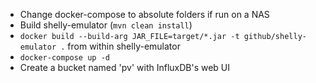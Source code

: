 - Change docker-compose to absolute folders if run on a NAS
- Build shelly-emulator (``mvn clean install``)
- ``docker build --build-arg JAR_FILE=target/*.jar -t github/shelly-emulator .`` from within shelly-emulator
- ``docker-compose up -d``
- Create a bucket named 'pv' with InfluxDB's web UI
